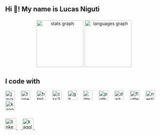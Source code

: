 <h2 align="left">Hi 👋! My name is Lucas Niguti</h2>

###

<div align="center">
  <img src="https://github-readme-stats.vercel.app/api?username=Niguty&hide_title=false&hide_rank=false&show_icons=true&include_all_commits=true&count_private=true&disable_animations=false&theme=gotham&locale=en&hide_border=false" height="150" alt="stats graph" />
  <img src="https://github-readme-stats.vercel.app/api/top-langs/?username=Niguty&layout=compact&langs_count=7&theme=gotham" height="150" alt="languages graph" />
</div>

<h2 align="left">I code with</h2>

<div align="left">
  <img src="https://cdn.jsdelivr.net/gh/devicons/devicon/icons/javascript/javascript-original.svg" height="30" alt="javascript logo"  />
  <img width="12" />
  <img src="https://cdn.jsdelivr.net/gh/devicons/devicon/icons/typescript/typescript-original.svg" height="30" alt="typescript logo"  />
  <img width="12" />
  <img src="https://cdn.jsdelivr.net/gh/devicons/devicon/icons/html5/html5-original.svg" height="30" alt="html5 logo"  />
  <img width="12" />
  <img src="https://cdn.jsdelivr.net/gh/devicons/devicon/icons/css3/css3-original.svg" height="30" alt="css3 logo"  />
  <img width="12" />
  <img src="https://icongr.am/devicon/git-original.svg?size=128&color=currentColor" height="30" alt="git logo" />
  <img width="12" />
  <img src="https://icongr.am/devicon/mysql-original-wordmark.svg?size=128&color=currentColor" height="30" alt="mysql logo" />
  <img width="12" />
  <img src="https://icongr.am/devicon/python-original.svg?size=128&color=currentColor" height="30" alt="python logo" />
  <img width="12" />
  <img src="https://cdn.jsdelivr.net/gh/devicons/devicon@latest/icons/dart/dart-plain.svg" height="30" alt="dart logo" />
  <img width="12" />
  <img src="https://cdn.jsdelivr.net/gh/devicons/devicon@latest/icons/flutter/flutter-original.svg" height="30" alt="flutter logo" />
  <img width="12" />
  <img src="https://cdn.jsdelivr.net/gh/devicons/devicon@latest/icons/nestjs/nestjs-original.svg" height="30" alt="nestjs logo" />
  <img width="12" />
  <img src="https://cdn.jsdelivr.net/gh/devicons/devicon@latest/icons/kaggle/kaggle-original-wordmark.svg" height="30" alt="kaggle logo" />
  <img width="12" />
</div>

###

<div align="left">
  <a href="https://www.linkedin.com/in/lucas-niguti-1401b8280/" target="_blank">
    <img src="https://img.shields.io/static/v1?message=LinkedIn&logo=linkedin&label=&logoColor=white&labelColor=" height="35" alt="linkedin logo" />
    <img width="12" />
  </a>
  <a href="https://www.kaggle.com/lucasnigutids" target="_blank">
    <img src="https://img.shields.io/static/v1?message=Kaggle&logo=kaggle&label=&logoColor=white&labelColor=" height="35" alt="kaggle logo" />
    <img width="12" />
  </a>
</div>

